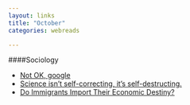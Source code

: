 ```yaml
---
layout: links
title: "October"
categories: webreads

---
```


####Sociology
  * [Not OK, google](https://techcrunch.com/2016/10/05/not-ok-google/)
  * [Science isn’t self-correcting, it’s self-destructing.](http://www.thenewatlantis.com/publications/saving-science)
  * [Do Immigrants Import Their Economic Destiny?](http://evonomics.com/do-immigrants-import-their-economic-destiny-garrett-jones/)
